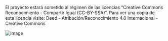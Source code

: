 El proyecto estará sometido al régimen de las licencias “Creative Commons Reconocimiento - Compartir Igual (CC-BY-SSA)”.
	Para ver una copia de esta licencia visite:
Deed - Atribución/Reconocimiento 4.0 Internacional - Creative Commons

![image](https://github.com/user-attachments/assets/5eeb7b6c-fa6a-43a9-83af-e2b670355d3d)
